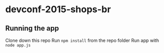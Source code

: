 # devconf-2015-shops-br
## Running the app

Clone down this repo
Run `npm install` from the repo folder
Run app with `node app.js`
